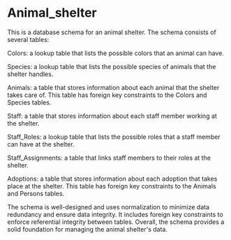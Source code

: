 # Animal_shelter

This is a database schema for an animal shelter. The schema consists of several tables:

 Colors: a lookup table that lists the possible colors that an animal can have.

 Species: a lookup table that lists the possible species of animals that the shelter handles.

 Animals: a table that stores information about each animal that the shelter takes care of. This table has foreign key constraints to the Colors and Species tables.

 Staff: a table that stores information about each staff member working at the shelter.

 Staff_Roles: a lookup table that lists the possible roles that a staff member can have at the shelter.

 Staff_Assignments: a table that links staff members to their roles at the shelter.

 Adoptions: a table that stores information about each adoption that takes place at the shelter. This table has foreign key constraints to the Animals and Persons tables.

The schema is well-designed and uses normalization to minimize data redundancy and ensure data integrity. It includes foreign key constraints to enforce referential integrity between tables. Overall, the schema provides a solid foundation for managing the animal shelter's data.





